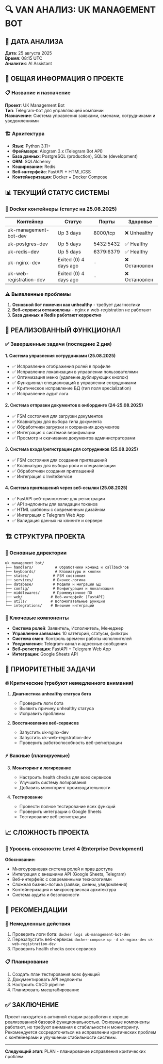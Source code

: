# 🔍 VAN АНАЛИЗ: UK MANAGEMENT BOT

## 📅 ДАТА АНАЛИЗА
**Дата**: 25 августа 2025  
**Время**: 08:15 UTC  
**Аналитик**: AI Assistant

## 🎯 ОБЩАЯ ИНФОРМАЦИЯ О ПРОЕКТЕ

### 📋 Название и назначение
**Проект**: UK Management Bot  
**Тип**: Telegram-бот для управляющей компании  
**Назначение**: Система управления заявками, сменами, сотрудниками и уведомлениями

### 🏗️ Архитектура
- **Язык**: Python 3.11+
- **Фреймворк**: Aiogram 3.x (Telegram Bot API)
- **База данных**: PostgreSQL (production), SQLite (development)
- **ORM**: SQLAlchemy
- **Кэширование**: Redis
- **Веб-интерфейс**: FastAPI + HTML/CSS
- **Контейнеризация**: Docker + Docker Compose

## 📊 ТЕКУЩИЙ СТАТУС СИСТЕМЫ

### 🐳 Docker контейнеры (статус на 25.08.2025)

| Контейнер | Статус | Порты | Здоровье |
|-----------|--------|-------|----------|
| uk-management-bot-dev | Up 3 days | 8000/tcp | ❌ Unhealthy |
| uk-postgres-dev | Up 5 days | 5432:5432 | ✅ Healthy |
| uk-redis-dev | Up 5 days | 6379:6379 | ✅ Healthy |
| uk-nginx-dev | Exited (0) 4 days ago | - | ❌ Остановлен |
| uk-web-registration-dev | Exited (0) 4 days ago | - | ❌ Остановлен |

### ⚠️ Выявленные проблемы
1. **Основной бот помечен как unhealthy** - требует диагностики
2. **Веб-сервисы остановлены** - nginx и web-registration не работают
3. **База данных и Redis работают корректно**

## 🎯 РЕАЛИЗОВАННЫЙ ФУНКЦИОНАЛ

### ✅ Завершенные задачи (последние 2 дня)

#### 1. Система управления сотрудниками (25.08.2025)
- ✅ Исправление отображения ролей в профиле
- ✅ Исправление локализации в управлении пользователями
- ✅ Оптимизация меню (удаление дублирующих кнопок)
- ✅ Функционал специализаций в управлении сотрудниками
- ✅ Критическое исправление БД (тип поля specialization)
- ✅ Исправление аудит лога

#### 2. Система отправки документов в онбординге (24-25.08.2025)
- ✅ FSM состояния для загрузки документов
- ✅ Клавиатуры для выбора типа документа
- ✅ Обработчики загрузки и сохранения документов
- ✅ Интеграция с системой верификации
- ✅ Просмотр и скачивание документов администраторами

#### 3. Система входа/регистрации для сотрудников (25.08.2025)
- ✅ FSM состояния для создания приглашений
- ✅ Клавиатуры для выбора роли и специализации
- ✅ Обработчики создания приглашений
- ✅ Интеграция с InviteService

#### 4. Система приглашений через веб-ссылки (25.08.2025)
- ✅ FastAPI веб-приложение для регистрации
- ✅ API эндпоинты для валидации токенов
- ✅ HTML шаблоны с современным дизайном
- ✅ Интеграция с Telegram Web App
- ✅ Валидация данных на клиенте и сервере

## 🏗️ СТРУКТУРА ПРОЕКТА

### 📁 Основные директории
```
uk_management_bot/
├── handlers/          # Обработчики команд и callback'ов
├── keyboards/         # Клавиатуры и кнопки
├── states/           # FSM состояния
├── services/         # Бизнес-логика
├── database/         # Модели и миграции БД
├── config/           # Конфигурация и локализация
├── middlewares/      # Промежуточное ПО
├── web/             # Веб-интерфейс (FastAPI)
├── utils/           # Вспомогательные функции
└── integrations/    # Внешние интеграции
```

### 🔧 Ключевые компоненты
- **Система ролей**: Заявитель, Исполнитель, Менеджер
- **Управление заявками**: 10 категорий, статусы, фильтры
- **Система смен**: Контроль времени работы исполнителей
- **Уведомления**: Telegram-канал и адресные сообщения
- **Веб-регистрация**: FastAPI + Telegram Web App
- **Интеграции**: Google Sheets API

## 🚨 ПРИОРИТЕТНЫЕ ЗАДАЧИ

### 🔥 Критические (требуют немедленного внимания)
1. **Диагностика unhealthy статуса бота**
   - Проверить логи бота
   - Выявить причину unhealthy статуса
   - Исправить проблемы

2. **Восстановление веб-сервисов**
   - Запустить uk-nginx-dev
   - Запустить uk-web-registration-dev
   - Проверить работоспособность веб-регистрации

### ⚡ Важные (планируемые)
3. **Мониторинг и логирование**
   - Настроить health checks для всех сервисов
   - Улучшить систему логирования
   - Добавить мониторинг производительности

4. **Тестирование**
   - Провести полное тестирование всех функций
   - Проверить интеграции с Google Sheets
   - Тестирование веб-регистрации

## 📈 СЛОЖНОСТЬ ПРОЕКТА

### 🎯 Уровень сложности: **Level 4 (Enterprise Development)**

**Обоснование:**
- Многоуровневая система ролей и прав доступа
- Интеграция с внешними API (Google Sheets, Telegram)
- Веб-интерфейс с современными технологиями
- Сложная бизнес-логика (заявки, смены, уведомления)
- Контейнеризация и микросервисная архитектура
- Система аудита и безопасности

## 🔄 РЕКОМЕНДАЦИИ

### 🚀 Немедленные действия
1. Проверить логи бота: `docker logs uk-management-bot-dev`
2. Перезапустить веб-сервисы: `docker-compose up -d uk-nginx-dev uk-web-registration-dev`
3. Проверить health checks всех сервисов

### 📋 Планирование
1. Создать план тестирования всех функций
2. Документировать API эндпоинты
3. Настроить CI/CD pipeline
4. Планировать масштабирование

## ✅ ЗАКЛЮЧЕНИЕ

Проект находится в активной стадии разработки с хорошо реализованной базовой функциональностью. Основные компоненты работают, но требуют внимания к стабильности и мониторингу. Рекомендуется сосредоточиться на исправлении критических проблем с контейнерами и улучшении стабильности системы.

---
**Следующий этап**: PLAN - планирование исправления критических проблем
